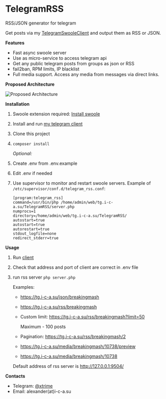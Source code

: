 # TelegramRSS
RSS/JSON generator for telegram

Get posts via my [TelegramSwooleClient](https://github.com/xtrime-ru/TelegramSwooleClient) and output them as RSS or JSON.

 **Features**
  * Fast async swoole server
  * Use as micro-service to access telegram api
  * Get any public telegram posts from groups as json or RSS
  * fail2ban, RPM limits, IP blacklist
  * Full media support. Access any media from messages via direct links.
  
 **Proposed Architecture**
 
 ![Proposed Architecture](https://habrastorage.org/webt/qz/ax/ct/qzaxctkgwehhhsqglgszy4rowwa.png)

 **Installation**
 
 1. Swoole extension required: [Install swoole](https://github.com/swoole/swoole-src#%EF%B8%8F-installation)
 1. Install and run [my telegram client](https://github.com/xtrime-ru/TelegramSwooleClient)
 1. Clone this project
 1. `composer install`
   
     _Optional:_
 1. Create .env from .env.example
 1. Edit .env if needed
 1. Use supervisor to monitor and restart swoole servers. Example of `/etc/supervisor/conf.d/telegram_rss.conf`: 
     ```
    [program:telegram_rss]
    command=/usr/bin/php /home/admin/web/tg.i-c-a.su/TelegramRSS/server.php
    numprocs=1
    directory=/home/admin/web/tg.i-c-a.su/TelegramRSS/
    autostart=true
    autostart=true
    autorestart=true
    stdout_logfile=none
    redirect_stderr=true
     ```
  
 **Usage**
 1. Run [client](https://github.com/xtrime-ru/TelegramSwooleClient) 
 1. Check that address and port of client are correct in .env file
 1. run rss server `php server.php`

    Examples:
    
    * https://tg.i-c-a.su/json/breakingmash
    * https://tg.i-c-a.su/rss/breakingmash
    * Custom limit: https://tg.i-c-a.su/rss/breakingmash?limit=50 
      
      Maximum - 100 posts
    * Pagination: https://tg.i-c-a.su/rss/breakingmash/2
    * https://tg.i-c-a.su/media/breakingmash/10738/preview
    * https://tg.i-c-a.su/media/breakingmash/10738
    
    Default address of rss server is http://127.0.0.1:9504/
    
 **Contacts**

 * Telegram: [@xtrime](tg://resolve?domain=xtrime)
 * Email: alexander(at)i-c-a.su
